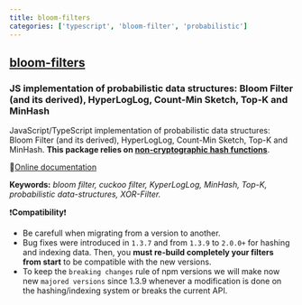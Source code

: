 ```yaml
---
title: bloom-filters
categories: ['typescript', 'bloom-filter', 'probabilistic']
---
```

## [bloom-filters](https://github.com/Callidon/bloom-filters)

### JS implementation of probabilistic data structures: Bloom Filter (and its derived), HyperLogLog, Count-Min Sketch, Top-K and MinHash


JavaScript/TypeScript implementation of probabilistic data structures: Bloom Filter (and its derived), HyperLogLog, Count-Min Sketch, Top-K and MinHash.
**This package relies on [non-cryptographic hash functions](https://cyan4973.github.io/xxHash/)**.

📕[Online documentation](https://callidon.github.io/bloom-filters/)

**Keywords:** _bloom filter, cuckoo filter, KyperLogLog, MinHash, Top-K, probabilistic data-structures, XOR-Filter._

❗️**Compatibility**❗️

- Be carefull when migrating from a version to another.
- Bug fixes were introduced in `1.3.7` and from `1.3.9` to `2.0.0+` for hashing and indexing data. Then, you **must re-build completely your filters from start** to be compatible with the new versions.
- To keep the `breaking changes` rule of npm versions we will make now new `majored versions` since 1.3.9 whenever a modification is done on the hashing/indexing system or breaks the current API.
